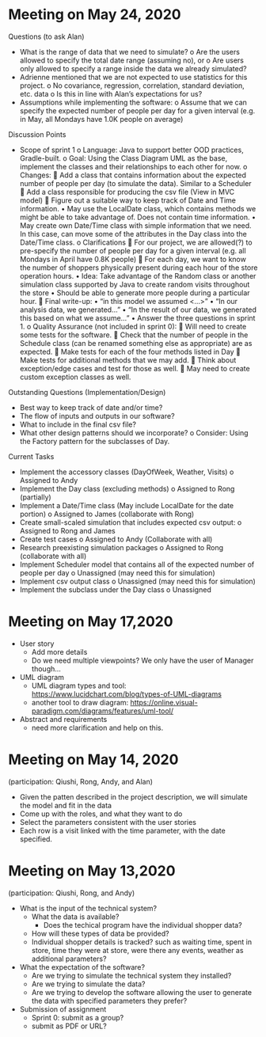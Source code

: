 # Meeting on May 24, 2020
Questions (to ask Alan)
-	What is the range of data that we need to simulate?
    o	Are the users allowed to specify the total date range (assuming no), or
    o	Are users only allowed to specify a range inside the data we already simulated?
-	Adrienne mentioned that we are not expected to use statistics for this project.
    o	No covariance, regression, correlation, standard deviation, etc. data
    o	Is this in line with Alan’s expectations for us?
-	Assumptions while implementing the software:
    o	Assume that we can specify the expected number of people per day for a given interval (e.g. in May, all Mondays have 1.0K people on average)


Discussion Points
-	Scope of sprint 1
    o	Language: Java to support better OOD practices, Gradle-built.
    o	Goal: Using the Class Diagram UML as the base, implement the classes and their relationships to each other for now.
    o	Changes:
        	Add a class that contains information about the expected number of people per day (to simulate the data). Similar to a Scheduler
        	Add a class responsible for producing the csv file (View in MVC model)
        	Figure out a suitable way to keep track of Date and Time information.
            •	May use the LocalDate class, which contains methods we might be able to take advantage of. Does not contain time information.
            •	May create own Date/Time class with simple information that we need. In this case, can move some of the attributes in the Day class into the Date/Time class. 
    o	Clarifications
        	For our project, we are allowed(?) to pre-specify the number of people per day for a given interval (e.g. all Mondays in April have 0.8K people)
        	For each day, we want to know the number of shoppers physically present during each hour of the store operation hours.
            •	Idea: Take advantage of the Random class or another simulation class supported by Java to create random visits throughout the store
            •	Should be able to generate more people during a particular hour. 
        	Final write-up:
            •	“in this model we assumed <…>”
            •	“In our analysis data, we generated…”
            •	“In the result of our data, we generated this based on what we assume…”
            •	Answer the three questions in sprint 1.
o	Quality Assurance (not included in sprint 0):
    	Will need to create some tests for the software.
    	Check that the number of people in the Schedule class (can be renamed something else as appropriate) are as expected.
    	Make tests for each of the four methods listed in Day
    	Make tests for additional methods that we may add.
    	Think about exception/edge cases and test for those as well.
    	May need to create custom exception classes as well.

Outstanding Questions (Implementation/Design)
-	Best way to keep track of date and/or time?
-	The flow of inputs and outputs in our software?
-	What to include in the final csv file?
-	What other design patterns should we incorporate?
    o	Consider: Using the Factory pattern for the subclasses of Day.

Current Tasks
-	Implement the accessory classes (DayOfWeek, Weather, Visits)
    o	Assigned to Andy
-	Implement the Day class (excluding methods)
    o	Assigned to Rong (partially)
-	Implement a Date/Time class (May include LocalDate for the date portion)
    o	Assigned to James (collaborate with Rong)
-	Create small-scaled simulation that includes expected csv output:
    o	Assigned to Rong and James
-	Create test cases
    o	Assigned to Andy (Collaborate with all)
-	Research preexisting simulation packages
    o	Assigned to Rong (collaborate with all)
-	Implement Scheduler model that contains all of the expected number of people per day
    o	Unassigned (may need this for simulation)
-	Implement csv output class
    o	Unassigned (may need this for simulation)
-	Implement the subclass under the Day class
    o	Unassigned


# Meeting on May 17,2020
* User story
    * Add more details
    * Do we need multiple viewpoints? We only have the user of Manager though...
* UML diagram
    * UML diagram types and tool: https://www.lucidchart.com/blog/types-of-UML-diagrams
    * another tool to draw diagram: https://online.visual-paradigm.com/diagrams/features/uml-tool/
* Abstract and requirements
    * need more clarification and help on this.

# Meeting on May 14, 2020
(participation: Qiushi, Rong, Andy, and Alan)
* Given the patten described in the project description, we will simulate the model and fit in the data
* Come up with the roles, and what they want to do
* Select the parameters consistent with the user stories
* Each row is a visit linked with the time parameter, with the date specified.

# Meeting on May 13,2020
(participation: Qiushi, Rong, and Andy)
* What is the input of the technical system? 
    * What the data is available?
         * Does the techical program have the individual shopper data?
    * How will these types of data be provided?
    * Individual shopper details is tracked? such as waiting time, spent in store, time they were at store, were there any events, weather as additional parameters?
* What the expectation of the software?
    * Are we trying to simulate the technical system they installed?
    * Are we trying to simulate the data?
    * Are we trying to develop the software allowing the user to generate the data with specified parameters they prefer?
* Submission of assignment
    * Sprint 0: submit as a group?
    * submit as PDF or URL?


